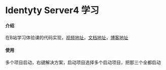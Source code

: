 # Identyty Server4 学习

#### 介绍
在B站学习体验课的代码实现，[视频地址](https://www.bilibili.com/video/BV1Qa4y1n7bb?share_source=copy_web)，[文档地址](https://identityserver4.readthedocs.io/en/latest/quickstarts/1_client_credentials.html)，[博客地址](https://tcnet.club/blog/28)


#### 使用
多个项目启动，右键解决方案，启动项目选择多个启动项目，把那三个全都启动


